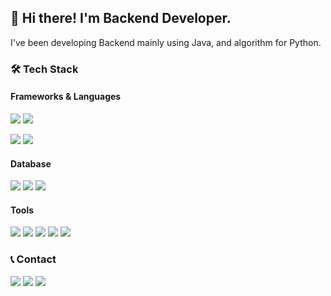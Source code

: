 <h2>
 👋 Hi there! I'm Backend Developer.
</h2>
<td>
 <p>
   I've been developing Backend mainly using Java, and algorithm for Python.
 </p>

 <h3>🛠 Tech Stack</h3>
 <h4>Frameworks & Languages</h4>
 <p>
 <img src="https://img.shields.io/badge/Spring Boot-6DB33F?style=flat&logo=SpringBoot&logoColor=white"/>
 <img src="https://img.shields.io/badge/React.js-61DAFB?style=flat&logo=React&logoColor=white"/>
 </p>
 <p>
 <img src="https://img.shields.io/badge/JAVA-007396?style=flat&logo=java&logoColor=white">
 <img src="https://img.shields.io/badge/Python-3776AB?style=flat&logo=Python&logoColor=white"/>
 </p>
 <h4>Database</h4>
 <p>
 <img src="https://img.shields.io/badge/MySQL-4479A1?style=flat&logo=MySQL&logoColor=white"/>
 <img src="https://img.shields.io/badge/MariaDB-003545?style=flat&logo=MariaDB&logoColor=white"/>
 <img src="https://img.shields.io/badge/Oracle-F80000?style=flat&logo=Oracle&logoColor=white"/>
 </p>
 <h4>Tools</h4>
 <p>
 <img src="https://img.shields.io/badge/Git-F05032?style=flat&logo=Git&logoColor=white"/>
 <img src="https://img.shields.io/badge/Visual Studio Code-007ACC?style=flat&logo=Visual Studio Code&logoColor=white"/>
 <img src="https://img.shields.io/badge/IntelliJ IDEA-E74536?style=flat&logo=IntelliJ IDEA&logoColor=white"/>
 <img src="https://img.shields.io/badge/PyCharm-00D564?style=flat&logo=PyCharm&logoColor=white"/>
 <img src="https://img.shields.io/badge/WebStorm-036CB5?style=flat&logo=WebStorm&logoColor=white"/>
 </p>
 <h3>📞 Contact</h3>
 <p>
 <a href="https://www.google.com/" target="_blank"><img src="https://img.shields.io/badge/eoguddl.dev@gmail.com-EA4335?style=flat&logo=Gmail&logoColor=white"/></a>
 <a href=https://www.instagram.com/d_.hyeong/ target="_blank"><img src="https://img.shields.io/badge/Instagram-E4405F?style=flat&logo=Instagram&logoColor=white"/></a>
 <img src="https://img.shields.io/badge/대형이-8507-5865F2-5865F2?style=flat&logo=Discord&logoColor=white"/>
 </p>
